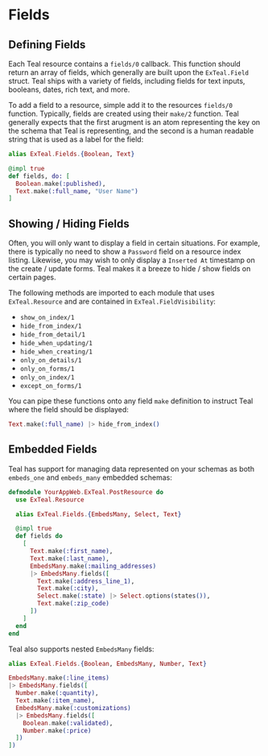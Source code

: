 # Fields

## Defining Fields

Each Teal resource contains a `fields/0` callback.  This function should return an array of fields, which
generally are built upon the `ExTeal.Field` struct.  Teal ships with a variety of fields, including fields
for text inputs, booleans, dates, rich text, and more.

To add a field to a resource, simple add it to the resources `fields/0`
function.  Typically, fields are created using their `make/2` function.  Teal
generally expects that the first arugment is an atom representing the key on the
schema that Teal is representing, and the second is a human readable string that
is used as a label for the field:


```elixir
alias ExTeal.Fields.{Boolean, Text}

@impl true
def fields, do: [
  Boolean.make(:published),
  Text.make(:full_name, "User Name")
]
```

## Showing / Hiding Fields

Often, you will only want to display a field in certain situations.  For
example, there is typically no need to show a `Password` field on a resource
index listing.  Likewise, you may wish to only display a `Inserted At` timestamp
on the create / update forms.  Teal makes it a breeze to hide / show fields on
certain pages.

The following methods are imported to each module that uses `ExTeal.Resource`
and are contained in `ExTeal.FieldVisibility`:

* `show_on_index/1`
* `hide_from_index/1`
* `hide_from_detail/1`
* `hide_when_updating/1`
* `hide_when_creating/1`
* `only_on_details/1`
* `only_on_forms/1`
* `only_on_index/1`
* `except_on_forms/1`

You can pipe these functions onto any field `make` definition to instruct Teal
where the field should be displayed:

```elixir
Text.make(:full_name) |> hide_from_index()
```

## Embedded Fields

Teal has support for managing data represented on your schemas as both
`embeds_one` and `embeds_many` embedded schemas:

```elixir
defmodule YourAppWeb.ExTeal.PostResource do
  use ExTeal.Resource

  alias ExTeal.Fields.{EmbedsMany, Select, Text}

  @impl true
  def fields do
    [
      Text.make(:first_name),
      Text.make(:last_name),
      EmbedsMany.make(:mailing_addresses)
      |> EmbedsMany.fields([
        Text.make(:address_line_1),
        Text.make(:city),
        Select.make(:state) |> Select.options(states()),
        Text.make(:zip_code)
      ])
    ]
  end
end
```

Teal also supports nested `EmbedsMany` fields:

```elixir
alias ExTeal.Fields.{Boolean, EmbedsMany, Number, Text}

EmbedsMany.make(:line_items)
|> EmbedsMany.fields([
  Number.make(:quantity),
  Text.make(:item_name),
  EmbedsMany.make(:customizations)
  |> EmbedsMany.fields([
    Boolean.make(:validated),
    Number.make(:price)
  ])
])
```




